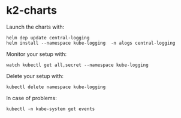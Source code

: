 # k2-charts

Launch the charts with:
```
helm dep update central-logging
helm install --namespace kube-logging  -n alogs central-logging
```

Monitor your setup with:
```
watch kubectl get all,secret --namespace kube-logging
````

Delete your setup with:
```
kubectl delete namespace kube-logging
```

In case of problems:
```
kubectl -n kube-system get events
```
